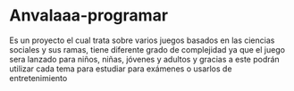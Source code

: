 # Anvalaaa-programar
Es un proyecto el cual trata sobre varios juegos basados en las ciencias sociales y sus ramas, tiene diferente grado de complejidad ya que el juego sera lanzado para niños, niñas, jóvenes y adultos  y gracias a este podrán utilizar cada tema para estudiar para exámenes o usarlos de entretenimiento

